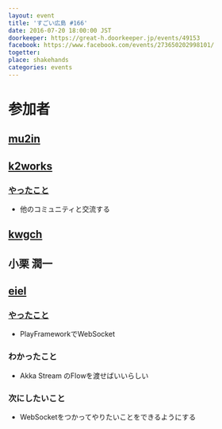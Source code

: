 ```yaml
---
layout: event
title: 'すごい広島 #166'
date: 2016-07-20 18:00:00 JST
doorkeeper: https://great-h.doorkeeper.jp/events/49153
facebook: https://www.facebook.com/events/273650202998101/
togetter:
place: shakehands
categories: events
---
```


# 参加者


## [mu2in](http://twitter.com/mu2in)


## [k2works](https://github.com/k2works)

### [やったこと](https://github.com/great-h/great-h.github.io/issues/1826)

* 他のコミュニティと交流する


## [kwgch](https://github.com/kwgch)


## 小栗 潤一


## [eiel](http://eiel.info/)

### [やったこと](https://github.com/great-h/great-h.github.io/issues/1825)

* PlayFrameworkでWebSocket

### わかったこと

* Akka Stream のFlowを渡せばいいらしい


### 次にしたいこと

* WebSocketをつかってやりたいことをできるようにする

